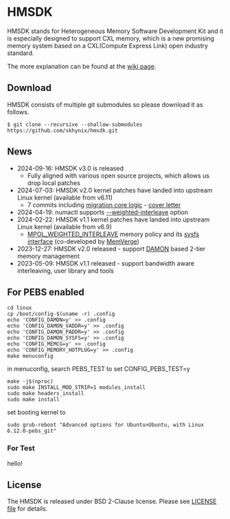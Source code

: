 # HMSDK

HMSDK stands for Heterogeneous Memory Software Development Kit and it is
especially designed to support CXL memory, which is a new promising memory
system based on a CXL(Compute Express Link) open industry standard.

The more explanation can be found at the [wiki page](https://github.com/skhynix/hmsdk/wiki).

## Download

HMSDK consists of multiple git submodules so please download it as follows.

    $ git clone --recursive --shallow-submodules https://github.com/skhynix/hmsdk.git

## News

- 2024-09-16: HMSDK v3.0 is released
  - Fully aligned with various open source projects, which allows us drop local patches
- 2024-07-03: HMSDK v2.0 kernel patches have landed into upstream Linux kernel (available from v6.11)
  - 7 commits including [migration core logic](https://git.kernel.org/pub/scm/linux/kernel/git/torvalds/linux.git/commit/?id=b51820ebea656be3b48bb16dcdc5ad3f203c4fd7) - [cover letter](https://git.kernel.org/pub/scm/linux/kernel/git/torvalds/linux.git/commit/?id=a00ce85af2a1be494d3b0c9457e8e81cdcce2a89)
- 2024-04-19: numactl supports [--weighted-interleave](https://github.com/numactl/numactl/commit/b67fb88e77b3c200b0e300e2e0edc4f66c1d9ea5) option
- 2024-02-22: HMSDK v1.1 kernel patches have landed into upstream Linux kernel (available from v6.9)
  - [MPOL_WEIGHTED_INTERLEAVE](https://git.kernel.org/pub/scm/linux/kernel/git/torvalds/linux.git/commit/?id=fa3bea4e1f8202d787709b7e3654eb0a99aed758) memory policy and its [sysfs interface](https://git.kernel.org/pub/scm/linux/kernel/git/torvalds/linux.git/commit/?id=dce41f5ae2539d1c20ae8de4e039630aec3c3f3c) (co-developed by [MemVerge](http://www.memverge.com))
- 2023-12-27: HMSDK v2.0 released - support [DAMON](https://sjp38.github.io/post/damon) based 2-tier memory management
- 2023-05-09: HMSDK v1.1 released - support bandwidth aware interleaving, user library and tools

## For PEBS enabled
```shell
cd linux
cp /boot/config-$(uname -r) .config
echo 'CONFIG_DAMON=y' >> .config
echo 'CONFIG_DAMON_VADDR=y' >> .config
echo 'CONFIG_DAMON_PADDR=y' >> .config
echo 'CONFIG_DAMON_SYSFS=y' >> .config
echo 'CONFIG_MEMCG=y' >> .config
echo 'CONFIG_MEMORY_HOTPLUG=y' >> .config
make menuconfig
```
in menuconfig, search PEBS_TEST to set CONFIG_PEBS_TEST=y
```shell
make -j$(nproc)
sudo make INSTALL_MOD_STRIP=1 modules_install
sudo make headers_install
sudo make install
```
set booting kernel to 
```shell
sudo grub-reboot "Advanced options for Ubuntu>Ubuntu, with Linux 6.12.0-pebs_git"
```

### For Test
hello!

## License

The HMSDK is released under BSD 2-Clause license.
Please see [LICENSE file](LICENSE) for details.
